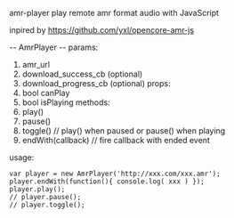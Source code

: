 amr-player
play remote amr format audio with JavaScript

inpired by https://github.com/yxl/opencore-amr-js

-- AmrPlayer --
params:
  1. amr_url
  2. download_success_cb (optional)
  3. download_progress_cb (optional)
props:
  1. bool canPlay
  2. bool isPlaying
methods:
  1. play()
  2. pause()
  3. toggle() // play() when paused or pause() when playing
  4. endWith(callback) // fire callback with ended event

usage:
    <script src="xxx/amrnb.js"></script>
    <script src="xxx/amrplayer.js"></script>
	  
	var player = new AmrPlayer('http://xxx.com/xxx.amr');
	player.endWith(function(){ console.log( xxx ) });
	player.play();
	// player.pause();
	// player.toggle();
